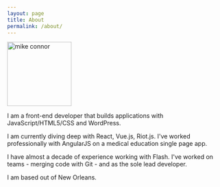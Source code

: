 ```yaml
---
layout: page
title: About
permalink: /about/
---
```


<img src="../images/me-truck200x200.jpg" width="150" alt="mike connor">

I am a front-end developer that builds applications with JavaScript/HTML5/CSS and WordPress.

I am currently diving deep with React, Vue.js, Riot.js. I've worked professionally with AngularJS on a medical education single page app.

I have almost a decade of experience working with
Flash.  I've worked on teams - merging code with Git - and as the sole lead developer.

I am based out of New Orleans.
